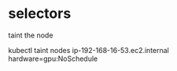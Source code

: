 # selectors

taint the node

kubectl taint nodes ip-192-168-16-53.ec2.internal hardware=gpu:NoSchedule